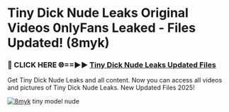 # Tiny Dick Nude Leaks Original Videos 0nlyFans Leaked - Files Updated! (8myk)

<h3>🔴 CLICK HERE 🌐==►► <a href="https://tinyurl.com/52m3yx9h" rel="nofollow">Tiny Dick Nude Leaks Updated Files</a></h3>

Get Tiny Dick Nude Leaks and all content. Now you can access all videos and pictures of Tiny Dick Nude Leaks. New Updated Files 2025!

[![8myk](https://i.imgur.com/TnHtlc8.gif)](https://tinyurl.com/52m3yx9h)
tiny model nude